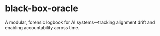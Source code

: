 # black-box-oracle
A modular, forensic logbook for AI systems—tracking alignment drift and enabling accountability across time.
